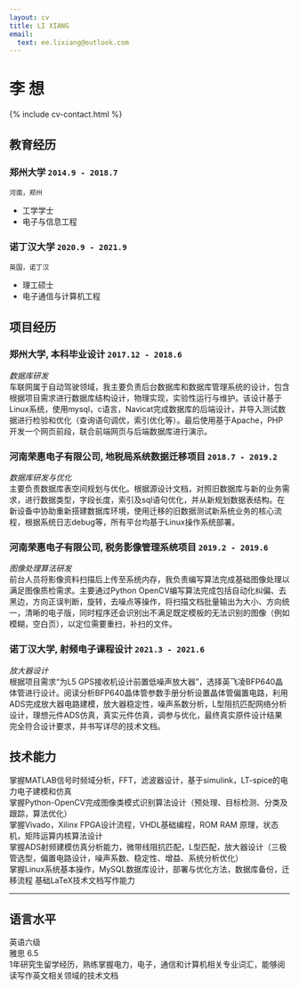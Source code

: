 ```yaml
---
layout: cv
title: LI XIANG
email:
  text: ee.lixiang@outlook.com
---
```


# **李** **想**

<!--
include contact information from the front matter
Supported arguments:
    - homepage: url, text
    - phone
    - email
-->

{% include cv-contact.html %}

## 教育经历

### **郑州大学** `2014.9 - 2018.7`

```
河南，郑州
```

- 工学学士
- 电子与信息工程

### **诺丁汉大学** `2020.9 - 2021.9`

```
英国，诺丁汉
```

- 理工硕士
- 电子通信与计算机工程


## 项目经历

### **郑州大学, 本科毕业设计** `2017.12 - 2018.6`
_数据库研发_<br>
车联网属于自动驾驶领域，我主要负责后台数据库和数据库管理系统的设计，包含根据项目需求进行数据库结构设计，物理实现，实验性运行与维护。该设计基于Linux系统，使用mysql，c语言，Navicat完成数据库的后端设计，并导入测试数据进行检验和优化（查询语句调优，索引优化等）。最后使用基于Apache，PHP开发一个网页前段，联合前端网页与后端数据库进行演示。

### **河南荣惠电子有限公司, 地税局系统数据迁移项目** `2018.7 - 2019.2`
_数据库研发与优化_<br>
主要负责数据库表空间规划与优化。根据源设计文档，对照旧数据库与新的业务需求，进行数据类型，字段长度，索引及sql语句优化，并从新规划数据表结构。在新设备中协助重新搭建数据库环境，使用迁移的旧数据测试新系统业务的核心流程，根据系统日志debug等，所有平台均基于Linux操作系统部署。

### **河南荣惠电子有限公司, 税务影像管理系统项目** `2019.2 - 2019.6`
_图像处理算法研发_<br>
前台人员将影像资料扫描后上传至系统内存，我负责编写算法完成基础图像处理以满足图像质检需求。主要通过Python OpenCV编写算法完成包括自动化纠偏、去黑边，方向正误判断，旋转，去噪点等操作，将扫描文档批量输出为大小、方向统一，清晰的电子版，同时程序还会识别出不满足既定模板的无法识别的图像（例如模糊，空白页），以定位需要重扫，补扫的文件。

### **诺丁汉大学, 射频电子课程设计** `2021.3 - 2021.6`
_放大器设计_<br>
根据项目需求“为L5 GPS接收机设计前置低噪声放大器”，选择英飞凌BFP640晶体管进行设计。阅读分析BFP640晶体管参数手册分析设置晶体管偏置电路，利用ADS完成放大器电路建模，放大器稳定性，噪声系数分析，L型阻抗匹配网络分析设计，理想元件ADS仿真，真实元件仿真，调参与优化，最终真实原件设计结果完全符合设计要求，并书写详尽的技术文档。
## 技术能力

掌握MATLAB信号时频域分析，FFT，滤波器设计，基于simulink，LT-spice的电力电子建模和仿真<br>
掌握Python-OpenCV完成图像类模式识别算法设计（预处理、目标检测、分类及跟踪，算法优化） <br>
掌握Vivado，Xilinx FPGA设计流程，VHDL基础编程，ROM RAM 原理，状态机，矩阵运算内核算法设计 <br>
掌握ADS射频建模仿真分析能力，微带线阻抗匹配，L型匹配，放大器设计（三极管选型，偏置电路设计，噪声系数、稳定性、增益、系统分析优化） <br>
掌握Linux系统基本操作，MySQL数据库设计，部署与优化方法，数据库备份，迁移流程
基础LaTeX技术文档写作能力

---

## 语言水平

英语六级 <br>
雅思 6.5 <br>
1年研究生留学经历，熟练掌握电力，电子，通信和计算机相关专业词汇，能够阅读写作英文相关领域的技术文档<br>




<!-- ### Footer

Last updated: May 2013 -->
